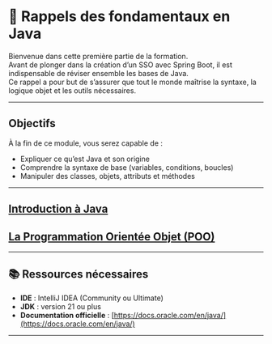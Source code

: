 # 📘 Rappels des fondamentaux en Java

Bienvenue dans cette première partie de la formation.  
Avant de plonger dans la création d’un SSO avec Spring Boot, il est indispensable de réviser ensemble les bases de Java.  
Ce rappel a pour but de s’assurer que tout le monde maîtrise la syntaxe, la logique objet et les outils nécessaires.

---

## Objectifs

À la fin de ce module, vous serez capable de :

- Expliquer ce qu’est Java et son origine
- Comprendre la syntaxe de base (variables, conditions, boucles)
- Manipuler des classes, objets, attributs et méthodes

---

## [Introduction à Java](introduction.md)

## [La Programmation Orientée Objet (POO)](poo.md)

---

## 📚 Ressources nécessaires
- **IDE** : IntelliJ IDEA (Community ou Ultimate)
- **JDK** : version 21 ou plus
- **Documentation officielle** : [https://docs.oracle.com/en/java/](https://docs.oracle.com/en/java/)

---
